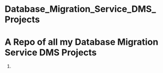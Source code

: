 # Database_Migration_Service_DMS_Projects
# A Repo of all my Database Migration Service DMS Projects

1. 

